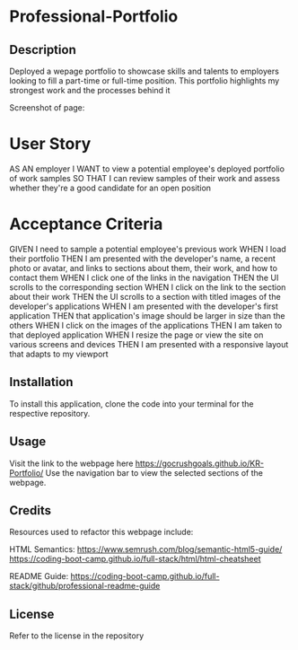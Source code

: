 # Professional-Portfolio

## Description

Deployed a wepage portfolio to showcase skills and talents to employers looking to fill a part-time or full-time position. This portfolio highlights my strongest work and the processes behind it

Screenshot of page: 

# User Story

AS AN employer
I WANT to view a potential employee's deployed portfolio of work samples
SO THAT I can review samples of their work and assess whether they're a good candidate for an open position


# Acceptance Criteria

GIVEN I need to sample a potential employee's previous work
WHEN I load their portfolio
THEN I am presented with the developer's name, a recent photo or avatar, and links to sections about them, their work, and how to contact them
WHEN I click one of the links in the navigation
THEN the UI scrolls to the corresponding section
WHEN I click on the link to the section about their work
THEN the UI scrolls to a section with titled images of the developer's applications
WHEN I am presented with the developer's first application
THEN that application's image should be larger in size than the others
WHEN I click on the images of the applications
THEN I am taken to that deployed application
WHEN I resize the page or view the site on various screens and devices
THEN I am presented with a responsive layout that adapts to my viewport


## Installation
 To install this application, clone the code into your terminal for the respective repository.

## Usage
Visit the link to the webpage here https://gocrushgoals.github.io/KR-Portfolio/
Use the navigation bar to view the selected sections of the webpage.

## Credits

Resources used to refactor this webpage include: 

HTML Semantics: 
https://www.semrush.com/blog/semantic-html5-guide/
https://coding-boot-camp.github.io/full-stack/html/html-cheatsheet

README Guide: 
https://coding-boot-camp.github.io/full-stack/github/professional-readme-guide


## License

Refer to the license in the repository



